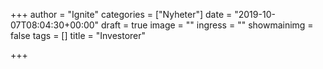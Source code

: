 +++
author = "Ignite"
categories = ["Nyheter"]
date = "2019-10-07T08:04:30+00:00"
draft = true
image = ""
ingress = ""
showmainimg = false
tags = []
title = "Investorer"

+++
